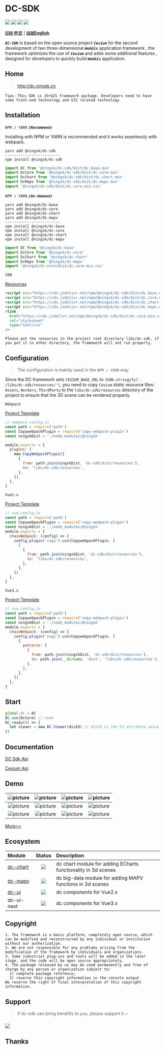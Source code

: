 # DC-SDK

<p>
<img src="https://img.shields.io/github/workflow/status/ningsk/dc-sdk/publish"/>
<img src="https://img.shields.io/badge/license-Apache%202-blue"/>
<img src="https://img.shields.io/npm/v/@ningsk/dc-sdk?color=orange&logo=npm" />
<img src="https://img.shields.io/npm/dt/@ningsk/dc-sdk?logo=npm"/>
</p>

[**🇨🇳 中文**](./README_zh.md) | [**🇬🇧English**](./README.md)

**_`DC-SDK`_** is based on the open source project **_`Cesium`_** for the second development of two three-dimensional **_`WebGis`_** application framework , the framework optimizes the use of **_`Cesium`_** and adds some additional features , designed for developers to quickly build **_`WebGis`_** application.

## Home

> http://dc.ningsk.cn

```warning
Tips：This SDK is JS+GIS framework package. Developers need to have some front-end technology and GIS related technology
```

## Installation

`NPM / YARN` **_`(Recommend)`_**

Installing with NPM or YARN is recommended and it works seamlessly with webpack.

```node
yarn add @ningsk/dc-sdk
-------------------------
npm install @ningsk/dc-sdk
```

```js
import DC from '@ningsk/dc-sdk/dist/dc.base.min'
import DcCore from '@ningsk/dc-sdk/dist/dc.core.min'
import DcChart from '@ningsk/dc-sdk/dist/dc.chart.min'
import DcMapv from '@ningsk/dc-sdk/dist/dc.mapv.min'
import '@ningsk/dc-sdk/dist/dc.core.min.css'
```

`NPM / YARN` **_`(On-demand)`_**

```node
yarn add @ningsk/dc-base
yarn add @ningsk/dc-core
yarn add @ningsk/dc-chart
yarn add @ningsk/dc-mapv
-------------------------
npm install @ningsk/dc-base
npm install @ningsk/dc-core
npm install @ningsk/dc-chart
npm install @ningsk/dc-mapv
```

```js
import DC from '@ningsk/dc-base'
import DcCore from '@ningsk/dc-core'
import DcChart from '@ningsk/dc-chart'
import DcMapv from '@ningsk/dc-mapv'
import '@ningsk/dc-core/dist/dc.core.min.css'
```

`CDN`

[Resources](https://github.com/ningsk/dc-sdk/releases)

```html
<script src="https://cdn.jsdelivr.net/npm/@ningsk/dc-sdk/dist/dc.base.min.js"></script>
<script src="https://cdn.jsdelivr.net/npm/@ningsk/dc-sdk/dist/dc.core.min.js"></script>
<script src="https://cdn.jsdelivr.net/npm/@ningsk/dc-sdk/dist/dc.chart.min.js"></script>
<script src="https://cdn.jsdelivr.net/npm/@ningsk/dc-sdk/dist/dc.mapv.min.js"></script>
<link
  href="https://cdn.jsdelivr.net/npm/@ningsk/dc-sdk/dist/dc.core.min.css"
  rel="stylesheet"
  type="text/css"
/>
```

```
Please put the resources in the project root directory libs/dc-sdk, if you put it in other directory, the framework will not run properly.
```

## Configuration

> The configuration is mainly used in the `NPM / YARN` way

Since the DC framework sets `CESIUM_BASE_URL` to `JSON.stringify('. /libs/dc-sdk/resources/')`, you need to copy `Cesium` static resource files: `Assets`, `Workers`, `ThirdParty` to the `libs/dc-sdk/resources` directory of the project to ensure that the 3D scene can be rendered properly.

`Webpack`

[Project Template](https://github.com/cavencj/dc-vue-app)

```js
// webpack.config.js
const path = require('path')
const CopywebpackPlugin = require('copy-webpack-plugin')
const ningskDist = './node_modules/@ningsk'

module.exports = {
  plugins: [
    new CopyWebpackPlugin([
      {
        from: path.join(ningskDist, 'dc-sdk/dist/resources'),
        to: 'libs/dc-sdk/resources',
      },
    ]),
  ],
}
```

`Vue2.x`

[Project Template](https://github.com/ningsk/dc-vue)

```js
// vue.config.js
const path = require('path')
const CopywebpackPlugin = require('copy-webpack-plugin')
const ningskDist = './node_modules/@ningsk'
module.exports = {
  chainWebpack: (config) => {
    config.plugin('copy').use(CopywebpackPlugin, [
      [
        {
          from: path.join(ningskDist, 'dc-sdk/dist/resources'),
          to: 'libs/dc-sdk/resources',
        },
      ],
    ])
  },
}
```

`Vue3.x`

[Project Template](https://github.com/ningsk/dc-vue-next)

```js
// vue.config.js
const path = require('path')
const CopywebpackPlugin = require('copy-webpack-plugin')
const ningskDist = './node_modules/@ningsk'
module.exports = {
  chainWebpack: (config) => {
    config.plugin('copy').use(CopywebpackPlugin, [
      {
        patterns: [
          {
            from: path.join(ningskDist, 'dc-sdk/dist/resources'),
            to: path.join(__dirname, 'dist', 'libs/dc-sdk/resources'),
          },
        ],
      },
    ])
  },
}
```


## Start

```js
global.DC = DC
DC.use(DcCore) // node
DC.ready(() => {
  let viewer = new DC.Viewer(divId) // divId is the Id attribute value of a div node. If it is not passed in, the 3D scene cannot be initialized
})
```

## Documentation

[DC Sdk Api](https://resource.ningsk.cn/dc-docs/v2.x)

[Cesium Api](https://cesium.com/docs/cesiumjs-ref-doc/)

## Demo

|  ![picture](http://dc.ningsk.cn/examples/images/baselayer/baidu.png?v=1) | ![picture](http://dc.ningsk.cn/examples/images/baselayer/tdt.png?v=1) | ![picture](http://dc.ningsk.cn/examples/images/baselayer/arcgis.png?v=2) | ![picture](http://dc.ningsk.cn/examples/images/mini-scene/china.gif) |
|  :-----------------------------------------------------------: | :-----------------------------------------------------------: | :------------------------------------------------------------------: | :--------------------------------------------------------------: |
|  ![picture](http://dc.ningsk.cn/examples/images/mini-scene/dfmz.gif) | ![picture](http://dc.ningsk.cn/examples/images/mini-scene/factory.gif?v=1) | ![picture](http://dc.ningsk.cn/examples/images/layer/cluster_circle.gif) | ![picture](http://dc.ningsk.cn/examples/images/model/shp_custom_shader.gif) |
|  ![picture](http://dc.ningsk.cn/examples/images/overlay/polyline_image_trail.gif) | ![picture](http://dc.ningsk.cn/examples/images/overlay/wall_trail.gif?v=1) | ![picture](http://dc.ningsk.cn/examples/images/overlay/water.gif?v=2)  |  ![picture](http://dc.ningsk.cn/examples/images/overlay/plot-overlay.png)   |

[More>>](http://dc.ningsk.cn/#/examples)

## Ecosystem

|  Module | Status | Description | 
|  :------ | :------: | :------ |
|  [dc-chart](https://github.com/ningsk/dc-chart) | <img src="https://img.shields.io/npm/v/@ningsk/dc-chart?logo=npm" /> | dc chart module for adding ECharts functionality in 3d scenes | 
|  [dc-mapv](https://github.com/ningsk/dc-mapv) | <img src="https://img.shields.io/npm/v/@ningsk/dc-mapv?logo=npm" /> | dc big-data module for adding MAPV functions in 3d scenes |  
|  [dc-ui](https://github.com/ningsk/dc-ui) | <img src="https://img.shields.io/npm/v/@ningsk/dc-ui?logo=npm" /> | dc components for Vue2.x | 
|  dc-ui-next | <img src="https://img.shields.io/npm/v/@ningsk/dc-ui-next?logo=npm" /> | dc components for Vue3.x |


## Copyright

```warning
1. The framework is a basic platform, completely open source, which can be modified and reconstructed by any individual or institution without our authorization.
2. We are not responsible for any problems arising from the modification of the framework by individuals and organizations.
3. Some industrial plug-ins and tools will be added in the later stage, and the code will be open source appropriately.
4. The package released by us may be used permanently and free of charge by any person or organization subject to:
  1) complete package reference;
  2) reserve this copyright information in the console output
We reserve the right of final interpretation of this copyright information.
```

## Support

> if dc-sdk can bring benefits to you, please support it ~

<p>
<a href="https://www.paypal.com/paypalme/cavencj" target="_blank">
<img src="https://www.paypalobjects.com/images/shared/paypal-logo-129x32.svg" style="margin-top:10px" />
</a>
</p>


## Thanks
